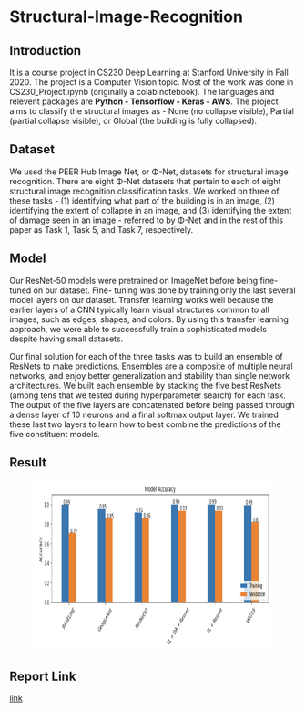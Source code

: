 # Structural-Image-Recognition

## Introduction
It is a course project in CS230 Deep Learning at Stanford University in Fall 2020. The project is a Computer Vision topic.  Most of the work was done in CS230_Project.ipynb (originally a colab notebook). The languages and relevent packages are **Python - Tensorflow - Keras - AWS**. The project aims to classify the structural images as - None (no collapse visible), Partial (partial collapse visible), or Global (the building is fully collapsed). 
## Dataset
We used the PEER Hub Image Net, or Φ-Net, datasets for structural image recognition. There are eight Φ-Net datasets that pertain to each of eight structural image recognition classification tasks. We worked on three of these tasks - (1) identifying what part of the building is in an image, (2) identifying the extent of collapse in an image, and (3) identifying the extent of damage seen in an image - referred to by Φ-Net and in the rest of this paper as Task 1, Task 5, and Task 7, respectively.
## Model
Our ResNet-50 models were pretrained on ImageNet before being fine-tuned on our dataset. Fine- tuning was done by training only the last several model layers on our dataset. Transfer learning works well because the earlier layers of a CNN typically learn visual structures common to all images, such as edges, shapes, and colors. By using this transfer learning approach, we were able to successfully train a sophisticated models despite having small datasets. 

Our final solution for each of the three tasks was to build an ensemble of ResNets to make predictions. Ensembles are a composite of multiple neural networks, and enjoy better generalization and stability than single network architectures. We built each ensemble by stacking the five best ResNets (among tens that we tested during hyperparameter search) for each task. The output of the five layers are concatenated before being passed through a dense layer of 10 neurons and a final softmax output layer. We trained these last two layers to learn how to best combine the predictions of the five constituent models.

## Result
<figure>
  <img 
  src="results.png" 
  alt="Results of sklearn models" 
  width="600" height="300">
</figure>

## Report Link
[link](http://cs230.stanford.edu/projects_fall_2020/reports/55772194.pdf)

